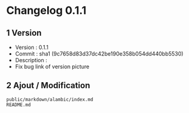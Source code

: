 # Changelog 0.1.1

##  1 Version

* Version     : 0.1.1
* Commit      : sha1 (9c7658d83d37dc42be190e358b054dd440bb5530)
* Description :
 * Fix bug link of version picture

## 2 Ajout / Modification

    public/markdown/alambic/index.md
    README.md

